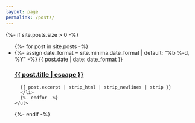```yaml
---
layout: page
permalink: /posts/
---
```


<div class="home">
  {%- if site.posts.size > 0 -%}
    <!-- <h2 class="post-list-heading">{{ page.list_title | default: "Posts" }}</h2> -->
    <ul class="post-list">
      {%- for post in site.posts -%}
      <li>
        {%- assign date_format = site.minima.date_format | default: "%b %-d, %Y" -%}
        <span class="post-meta">{{ post.date | date: date_format }}</span>
        <h3 class="post-title">
          <a class="post-link" href="{{ post.url | relative_url }}">
            {{ post.title | escape }}
          </a>
        </h3>

      {{ post.excerpt | strip_html | strip_newlines | strip }}
      </li>
      {%- endfor -%}
    </ul>
  {%- endif -%}

</div>
